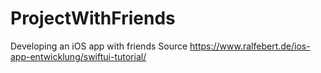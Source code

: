# ProjectWithFriends
Developing an iOS app with friends
Source https://www.ralfebert.de/ios-app-entwicklung/swiftui-tutorial/
